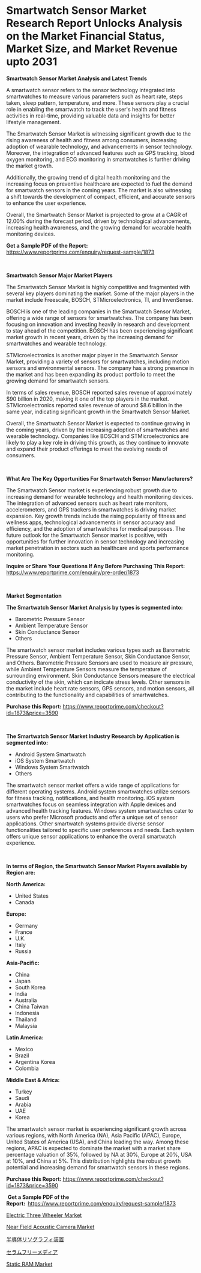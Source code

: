<p><h1>Smartwatch Sensor Market Research Report Unlocks Analysis on the Market Financial Status, Market Size, and Market Revenue upto 2031</h1></p><p><strong>Smartwatch Sensor Market Analysis and Latest Trends</strong></p>
<p><p>A smartwatch sensor refers to the sensor technology integrated into smartwatches to measure various parameters such as heart rate, steps taken, sleep pattern, temperature, and more. These sensors play a crucial role in enabling the smartwatch to track the user's health and fitness activities in real-time, providing valuable data and insights for better lifestyle management.</p><p>The Smartwatch Sensor Market is witnessing significant growth due to the rising awareness of health and fitness among consumers, increasing adoption of wearable technology, and advancements in sensor technology. Moreover, the integration of advanced features such as GPS tracking, blood oxygen monitoring, and ECG monitoring in smartwatches is further driving the market growth.</p><p>Additionally, the growing trend of digital health monitoring and the increasing focus on preventive healthcare are expected to fuel the demand for smartwatch sensors in the coming years. The market is also witnessing a shift towards the development of compact, efficient, and accurate sensors to enhance the user experience.</p><p>Overall, the Smartwatch Sensor Market is projected to grow at a CAGR of 12.00% during the forecast period, driven by technological advancements, increasing health awareness, and the growing demand for wearable health monitoring devices.</p></p>
<p><strong>Get a Sample PDF of the Report:&nbsp;</strong> <a href="https://www.reportprime.com/enquiry/request-sample/1873">https://www.reportprime.com/enquiry/request-sample/1873</a></p>
<p>&nbsp;</p>
<p><strong>Smartwatch Sensor Major Market Players</strong></p>
<p><p>The Smartwatch Sensor Market is highly competitive and fragmented with several key players dominating the market. Some of the major players in the market include Freescale, BOSCH, STMicroelectronics, TI, and InvenSense.</p><p>BOSCH is one of the leading companies in the Smartwatch Sensor Market, offering a wide range of sensors for smartwatches. The company has been focusing on innovation and investing heavily in research and development to stay ahead of the competition. BOSCH has been experiencing significant market growth in recent years, driven by the increasing demand for smartwatches and wearable technology.</p><p>STMicroelectronics is another major player in the Smartwatch Sensor Market, providing a variety of sensors for smartwatches, including motion sensors and environmental sensors. The company has a strong presence in the market and has been expanding its product portfolio to meet the growing demand for smartwatch sensors.</p><p>In terms of sales revenue, BOSCH reported sales revenue of approximately $90 billion in 2020, making it one of the top players in the market. STMicroelectronics reported sales revenue of around $8.6 billion in the same year, indicating significant growth in the Smartwatch Sensor Market.</p><p>Overall, the Smartwatch Sensor Market is expected to continue growing in the coming years, driven by the increasing adoption of smartwatches and wearable technology. Companies like BOSCH and STMicroelectronics are likely to play a key role in driving this growth, as they continue to innovate and expand their product offerings to meet the evolving needs of consumers.</p></p>
<p>&nbsp;</p>
<p><strong>What Are The Key Opportunities For Smartwatch Sensor Manufacturers?</strong></p>
<p><p>The Smartwatch Sensor market is experiencing robust growth due to increasing demand for wearable technology and health monitoring devices. The integration of advanced sensors such as heart rate monitors, accelerometers, and GPS trackers in smartwatches is driving market expansion. Key growth trends include the rising popularity of fitness and wellness apps, technological advancements in sensor accuracy and efficiency, and the adoption of smartwatches for medical purposes. The future outlook for the Smartwatch Sensor market is positive, with opportunities for further innovation in sensor technology and increasing market penetration in sectors such as healthcare and sports performance monitoring.</p></p>
<p><strong>Inquire or Share Your Questions If Any Before Purchasing This Report:</strong> <a href="https://www.reportprime.com/enquiry/pre-order/1873">https://www.reportprime.com/enquiry/pre-order/1873</a></p>
<p>&nbsp;</p>
<p><strong>Market Segmentation</strong></p>
<p><strong>The Smartwatch Sensor Market Analysis by types is segmented into:</strong></p>
<p><ul><li>Barometric Pressure Sensor</li><li>Ambient Temperature Sensor</li><li>Skin Conductance Sensor</li><li>Others</li></ul></p>
<p><p>The smartwatch sensor market includes various types such as Barometric Pressure Sensor, Ambient Temperature Sensor, Skin Conductance Sensor, and Others. Barometric Pressure Sensors are used to measure air pressure, while Ambient Temperature Sensors measure the temperature of surrounding environment. Skin Conductance Sensors measure the electrical conductivity of the skin, which can indicate stress levels. Other sensors in the market include heart rate sensors, GPS sensors, and motion sensors, all contributing to the functionality and capabilities of smartwatches.</p></p>
<p><strong>Purchase this Report:&nbsp;</strong><a href="https://www.reportprime.com/checkout?id=1873&price=3590">https://www.reportprime.com/checkout?id=1873&price=3590</a></p>
<p>&nbsp;</p>
<p><strong>The Smartwatch Sensor Market Industry Research by Application is segmented into:</strong></p>
<p><ul><li>Android System Smartwatch</li><li>iOS System Smartwatch</li><li>Windows System Smartwatch</li><li>Others</li></ul></p>
<p><p>The smartwatch sensor market offers a wide range of applications for different operating systems. Android system smartwatches utilize sensors for fitness tracking, notifications, and health monitoring. iOS system smartwatches focus on seamless integration with Apple devices and advanced health tracking features. Windows system smartwatches cater to users who prefer Microsoft products and offer a unique set of sensor applications. Other smartwatch systems provide diverse sensor functionalities tailored to specific user preferences and needs. Each system offers unique sensor applications to enhance the overall smartwatch experience.</p></p>
<p>&nbsp;</p>
<p><strong>In terms of Region, the Smartwatch Sensor Market Players available by Region are:</strong></p>
<p>
    <p> <strong> North America: </strong>
        <ul>
            <li>United States</li>
            <li>Canada</li>
        </ul>
        </p> 
    <p> <strong> Europe: </strong>
        <ul>
            <li>Germany</li>
            <li>France</li>
            <li>U.K.</li>
            <li>Italy</li>
            <li>Russia</li>
        </ul>
        </p> 
    <p> <strong> Asia-Pacific: </strong>
        <ul>
            <li>China</li>
            <li>Japan</li>
            <li>South Korea</li>
            <li>India</li>
            <li>Australia</li>
            <li>China Taiwan</li>
            <li>Indonesia</li>
            <li>Thailand</li>
            <li>Malaysia</li>
        </ul>
        </p> 
    <p> <strong> Latin America: </strong>
        <ul>
            <li>Mexico</li>
            <li>Brazil</li>
            <li>Argentina Korea</li>
            <li>Colombia</li>
        </ul>
        </p> 
    <p> <strong> Middle East & Africa: </strong>
        <ul>
            <li>Turkey</li>
            <li>Saudi</li>
            <li>Arabia</li>
            <li>UAE</li>
            <li>Korea</li>
        </ul>
    </p>
    </p>
<p><p>The smartwatch sensor market is experiencing significant growth across various regions, with North America (NA), Asia Pacific (APAC), Europe, United States of America (USA), and China leading the way. Among these regions, APAC is expected to dominate the market with a market share percentage valuation of 35%, followed by NA at 30%, Europe at 20%, USA at 10%, and China at 5%. This distribution highlights the robust growth potential and increasing demand for smartwatch sensors in these regions.</p></p>
<p><strong>Purchase this Report: </strong><a href="https://www.reportprime.com/checkout?id=1873&price=3590">https://www.reportprime.com/checkout?id=1873&price=3590</a></p>
<p>&nbsp;<strong>Get a Sample PDF of the Report:&nbsp;&nbsp;</strong><a href="https://www.reportprime.com/enquiry/request-sample/1873">https://www.reportprime.com/enquiry/request-sample/1873</a></p>
<p><strong></strong></p>
<p><p><a href="https://issuu.com/reportprime-2/docs/electric-three-wheeler-market-size-2030.pptx">Electric Three Wheeler Market</a></p><p><a href="https://github.com/Chiragrp22/Market-Research-Report-List-3/blob/main/near-field-acoustic-camera-market.md">Near Field Acoustic Camera Market</a></p><p><a href="https://github.com/nxboeu02965442/Market-Research-Report-List-1/blob/main/793255610550.md">半導体リソグラフィ装置</a></p><p><a href="https://github.com/moulafa/Market-Research-Report-List-1/blob/main/467143010551.md">セラムフリーメディア</a></p><p><a href="https://github.com/derrinmiltonellis35gcl/Market-Research-Report-List-2/blob/main/static-ram-market.md">Static RAM Market</a></p></p>